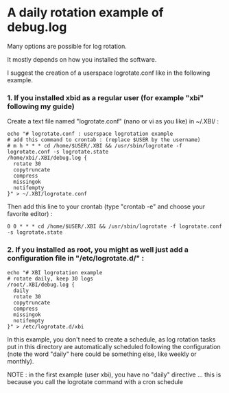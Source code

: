 # A daily rotation example of debug.log 
Many options are possible for log rotation. 

It mostly depends on how you installed the software. 

I suggest the creation of a userspace logrotate.conf like in the following example.

### 1. If you installed xbid as a regular user (for example "xbi" following my guide) 
Create a text file named "logrotate.conf" (nano or vi as you like) in ~/.XBI/ : 
```
echo "# logrotate.conf : userspace logrotation example
# add this command to crontab : (replace $USER by the username)
# m h * * * cd /home/$USER/.XBI && /usr/sbin/logrotate -f logrotate.conf -s logrotate.state
/home/xbi/.XBI/debug.log {
  rotate 30
  copytruncate
  compress
  missingok
  notifempty
}" > ~/.XBI/logrotate.conf
```
Then add this line to your crontab (type "crontab -e" and choose your favorite editor) : 
```
0 0 * * * cd /home/$USER/.XBI && /usr/sbin/logrotate -f logrotate.conf -s logrotate.state
```

### 2. If you installed as root, you might as well just add a configuration file in "/etc/logrotate.d/" : 
```
echo "# XBI logrotation example
# rotate daily, keep 30 logs
/root/.XBI/debug.log {
  daily
  rotate 30
  copytruncate
  compress
  missingok
  notifempty
}" > /etc/logrotate.d/xbi
```
In this example, you don't need to create a schedule, as log rotation tasks put in this directory are automatically scheduled following the configuration (note the word "daily" here could be something else, like weekly or monthly).

NOTE : in the first example (user xbi), you have no "daily" directive ... this is because you call the logrotate command with a cron schedule

